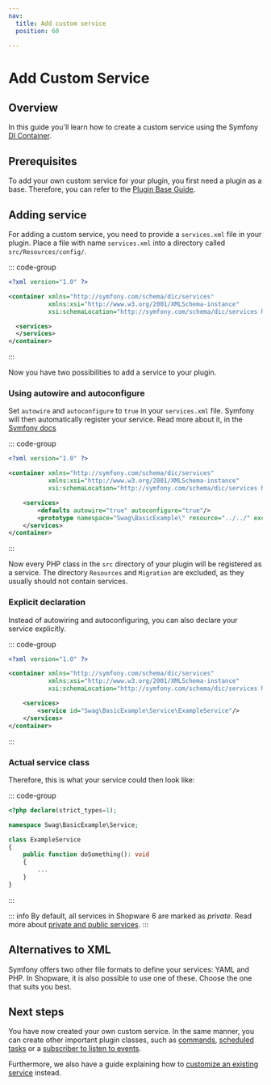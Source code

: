```yaml
---
nav:
  title: Add custom service
  position: 60

---
```


# Add Custom Service

## Overview

In this guide you'll learn how to create a custom service using the Symfony [DI Container](https://symfony.com/doc/current/service_container.html).

## Prerequisites

To add your own custom service for your plugin, you first need a plugin as a base.
Therefore, you can refer to the [Plugin Base Guide](../plugin-base-guide).

## Adding service

For adding a custom service, you need to provide a `services.xml` file in your plugin.
Place a file with name `services.xml` into a directory called `src/Resources/config/`.

::: code-group

```xml [<plugin root>/src/Resources/config/services.xml]
<?xml version="1.0" ?>

<container xmlns="http://symfony.com/schema/dic/services"
           xmlns:xsi="http://www.w3.org/2001/XMLSchema-instance"
           xsi:schemaLocation="http://symfony.com/schema/dic/services http://symfony.com/schema/dic/services/services-1.0.xsd">

  <services>
  </services>
</container>
```

:::

Now you have two possibilities to add a service to your plugin.

### Using autowire and autoconfigure

Set `autowire` and `autoconfigure` to `true` in your `services.xml` file.
Symfony will then automatically register your service.
Read more about it, in the [Symfony docs](https://symfony.com/doc/current/service_container.html#creating-configuring-services-in-the-container)

::: code-group

```xml [<plugin root>/src/Resources/config/services.xml]
<?xml version="1.0" ?>

<container xmlns="http://symfony.com/schema/dic/services"
           xmlns:xsi="http://www.w3.org/2001/XMLSchema-instance"
           xsi:schemaLocation="http://symfony.com/schema/dic/services http://symfony.com/schema/dic/services/services-1.0.xsd">

    <services>
        <defaults autowire="true" autoconfigure="true"/>
        <prototype namespace="Swag\BasicExample\" resource="../../" exclude="../../{Resources,Migration,*.php}"/>
    </services>
</container>
```

:::

Now every PHP class in the `src` directory of your plugin will be registered as a service.
The directory `Resources` and `Migration` are excluded, as they usually should not contain services.

### Explicit declaration

Instead of autowiring and autoconfiguring, you can also declare your service explicitly.

::: code-group

```xml [<plugin root>/src/Resources/config/services.xml]
<?xml version="1.0" ?>

<container xmlns="http://symfony.com/schema/dic/services"
           xmlns:xsi="http://www.w3.org/2001/XMLSchema-instance"
           xsi:schemaLocation="http://symfony.com/schema/dic/services http://symfony.com/schema/dic/services/services-1.0.xsd">

    <services>
        <service id="Swag\BasicExample\Service\ExampleService"/>
    </services>
</container>
```

:::

### Actual service class

Therefore, this is what your service could then look like:

::: code-group

```php [<plugin root>/src/Service/ExampleService.php]
<?php declare(strict_types=1);

namespace Swag\BasicExample\Service;

class ExampleService
{
    public function doSomething(): void
    {
        ...
    }
}
```

:::

::: info
By default, all services in Shopware 6 are marked as _private_.
Read more about [private and public services](https://symfony.com/doc/current/service_container.html#public-versus-private-services).
:::

## Alternatives to XML

Symfony offers two other file formats to define your services: YAML and PHP.
In Shopware, it is also possible to use one of these.
Choose the one that suits you best.

## Next steps

You have now created your own custom service.
In the same manner, you can create other important plugin classes, such as [commands](add-custom-commands), [scheduled tasks](add-scheduled-task) or a [subscriber to listen to events](listening-to-events).

Furthermore, we also have a guide explaining how to [customize an existing service](adjusting-service) instead.
